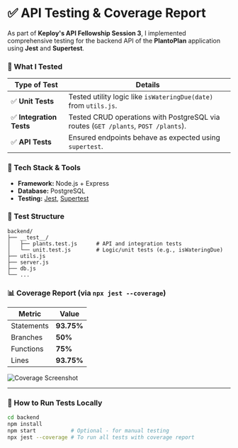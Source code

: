 # ✅ API Testing & Coverage Report

As part of **Keploy's API Fellowship Session 3**, I implemented comprehensive testing for the backend API of the **PlantoPlan** application using **Jest** and **Supertest**.

### 🧪 What I Tested

| Type of Test     | Details |
|------------------|---------|
| ✅ **Unit Tests** | Tested utility logic like `isWateringDue(date)` from `utils.js`. |
| ✅ **Integration Tests** | Tested CRUD operations with PostgreSQL via routes (`GET /plants`, `POST /plants`). |
| ✅ **API Tests** | Ensured endpoints behave as expected using `supertest`. |

### 🧰 Tech Stack & Tools

- **Framework:** Node.js + Express
- **Database:** PostgreSQL
- **Testing:** [Jest](https://jestjs.io/), [Supertest](https://github.com/visionmedia/supertest)

### 📁 Test Structure

```
backend/
├── __test__/
│   ├── plants.test.js      # API and integration tests
│   └── unit.test.js        # Logic/unit tests (e.g., isWateringDue)
├── utils.js
├── server.js
├── db.js
└── ...
```

### 📊 Coverage Report (via `npx jest --coverage`)

| Metric       | Value     |
|--------------|-----------|
| Statements   | **93.75%** |
| Branches     | **50%**    |
| Functions    | **75%**    |
| Lines        | **93.75%** |

![Coverage Screenshot]('cov.png') <!-- Replace this with your actual screenshot path -->

---

### 🔧 How to Run Tests Locally

```bash
cd backend
npm install
npm start           # Optional - for manual testing
npx jest --coverage # To run all tests with coverage report
```
